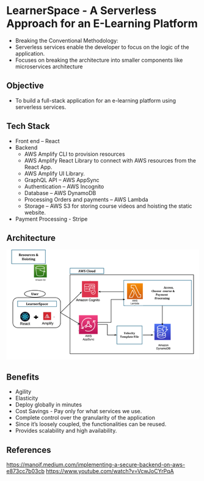 # LearnerSpace - A Serverless Approach for an E-Learning Platform

- Breaking the Conventional Methodology:
- Serverless services enable the developer to focus on the logic of the application.
- Focuses on breaking the architecture into smaller components like microservices architecture

## Objective

- To build a full-stack application for an e-learning platform using serverless services.

## Tech Stack

- Front end – React
- Backend
  - AWS Amplify CLI to provision resources
  - AWS Amplify React Library to connect with AWS resources from the React App.
  - AWS Amplify UI Library.
  - GraphQL API – AWS AppSync
  - Authentication – AWS Incognito
  - Database – AWS DynamoDB
  - Processing Orders and payments – AWS Lambda
  - Storage – AWS S3 for storing course videos and hoisting the static website.
- Payment Processing - Stripe

## Architecture

![Serverless Architecture](./model.png)

## Benefits

- Agility
- Elasticity
- Deploy globally in minutes
- Cost Savings - Pay only for what services we use.
- Complete control over the granularity of the application
- Since it’s loosely coupled, the functionalities can be reused.
- Provides scalability and high availability.

## References

https://manojf.medium.com/implementing-a-secure-backend-on-aws-e873cc7b03cb
https://www.youtube.com/watch?v=VcwJoCYrPqA
